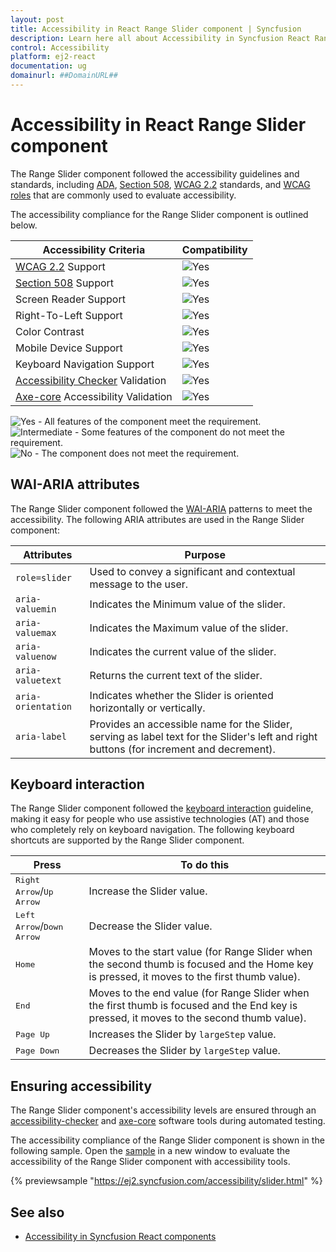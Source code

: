 ```yaml
---
layout: post
title: Accessibility in React Range Slider component | Syncfusion
description: Learn here all about Accessibility in Syncfusion React Range Slider component of Syncfusion Essential JS 2 and more.
control: Accessibility 
platform: ej2-react
documentation: ug
domainurl: ##DomainURL##
---
```


# Accessibility in React Range Slider component

The Range Slider component followed the accessibility guidelines and standards, including [ADA](https://www.ada.gov/), [Section 508](https://www.section508.gov/), [WCAG 2.2](https://www.w3.org/TR/WCAG22/) standards, and [WCAG roles](https://www.w3.org/TR/wai-aria/#roles) that are commonly used to evaluate accessibility.

The accessibility compliance for the Range Slider component is outlined below.

| Accessibility Criteria | Compatibility |
| -- | -- |
| [WCAG 2.2](https://www.w3.org/TR/WCAG22/) Support | <img src="https://cdn.syncfusion.com/content/images/landing-page/yes.png" alt="Yes"> |
| [Section 508](https://www.section508.gov/) Support | <img src="https://cdn.syncfusion.com/content/images/landing-page/yes.png" alt="Yes"> |
| Screen Reader Support | <img src="https://cdn.syncfusion.com/content/images/landing-page/yes.png" alt="Yes"> |
| Right-To-Left Support | <img src="https://cdn.syncfusion.com/content/images/landing-page/yes.png" alt="Yes"> |
| Color Contrast | <img src="https://cdn.syncfusion.com/content/images/landing-page/yes.png" alt="Yes"> |
| Mobile Device Support | <img src="https://cdn.syncfusion.com/content/images/landing-page/yes.png" alt="Yes"> |
| Keyboard Navigation Support | <img src="https://cdn.syncfusion.com/content/images/landing-page/yes.png" alt="Yes"> |
| [Accessibility Checker](https://www.npmjs.com/package/accessibility-checker) Validation | <img src="https://cdn.syncfusion.com/content/images/landing-page/yes.png" alt="Yes"> |
| [Axe-core](https://www.npmjs.com/package/axe-core) Accessibility Validation | <img src="https://cdn.syncfusion.com/content/images/landing-page/yes.png" alt="Yes"> |

<style>
    .post .post-content img {
        display: inline-block;
        margin: 0.5em 0;
    }
</style>
<div><img src="https://cdn.syncfusion.com/content/images/landing-page/yes.png" alt="Yes"> - All features of the component meet the requirement.</div>

<div><img src="https://cdn.syncfusion.com/content/images/landing-page/intermediate.png" alt="Intermediate"> - Some features of the component do not meet the requirement.</div>

<div><img src="https://cdn.syncfusion.com/content/images/landing-page/no.png" alt="No"> - The component does not meet the requirement.</div>

## WAI-ARIA attributes

The Range Slider component followed the [WAI-ARIA](https://www.w3.org/WAI/ARIA/apg/patterns/slider/) patterns to meet the accessibility. The following ARIA attributes are used in the Range Slider component:

| Attributes | Purpose |
| --- | --- |
| `role=slider` | Used to convey a significant and contextual message to the user. |
| `aria-valuemin` | Indicates the Minimum value of the slider. |
| `aria-valuemax` | Indicates the Maximum value of the slider. |
| `aria-valuenow` | Indicates the current value of the slider. |
| `aria-valuetext` | Returns the current text of the slider. |
| `aria-orientation` | Indicates whether the Slider is oriented horizontally or vertically. |
| `aria-label` | Provides an accessible name for the Slider, serving as label text for the Slider's left and right buttons (for increment and decrement). |

## Keyboard interaction

The Range Slider component followed the [keyboard interaction](https://www.w3.org/WAI/ARIA/apg/patterns/alert/#keyboardinteraction) guideline, making it easy for people who use assistive technologies (AT) and those who completely rely on keyboard navigation. The following keyboard shortcuts are supported by the Range Slider component.

| **Press** | **To do this** |
| --- | --- |
| <kbd>Right Arrow</kbd>/<kbd>Up Arrow</kbd> | Increase the Slider value. |
| <kbd>Left Arrow</kbd>/<kbd>Down Arrow</kbd> | Decrease the Slider value. |
| <kbd>Home</kbd> | Moves to the start value (for Range Slider when the second thumb is focused and the Home key is pressed, it moves to the first thumb value). |
| <kbd>End | Moves to the end value (for Range Slider when the first thumb is focused and the End key is pressed, it moves to the second thumb value). |
| <kbd>Page Up</kbd> | 	Increases the Slider by `largeStep` value. |
| <kbd>Page Down</kbd> | Decreases the Slider by `largeStep` value. |

## Ensuring accessibility

The Range Slider component's accessibility levels are ensured through an [accessibility-checker](https://www.npmjs.com/package/accessibility-checker) and [axe-core](https://www.npmjs.com/package/axe-core) software tools during automated testing.

The accessibility compliance of the Range Slider component is shown in the following sample. Open the [sample](https://ej2.syncfusion.com/accessibility/slider.html) in a new window to evaluate the accessibility of the Range Slider component with accessibility tools.

{% previewsample "https://ej2.syncfusion.com/accessibility/slider.html" %}

## See also

* [Accessibility in Syncfusion React components](../common/accessibility)
